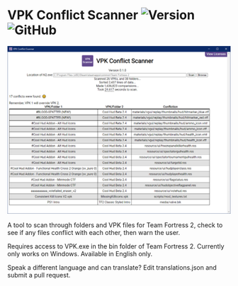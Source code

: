 # VPK Conflict Scanner ![Version](https://img.shields.io/badge/version-0.1.0-yellow) ![GitHub](https://img.shields.io/github/license/NicholasDJM/vpkscan)

![VPK Scanner App](screenshots/Conflictions.png)  


A tool to scan through folders and VPK files for Team Fortress 2, check to see if any files conflict with each other, then warn the user.

Requires access to VPK.exe in the bin folder of Team Fortress 2.
Currently only works on Windows.
Available in English only.

Speak a different language and can translate? Edit translations.json and submit a pull request.